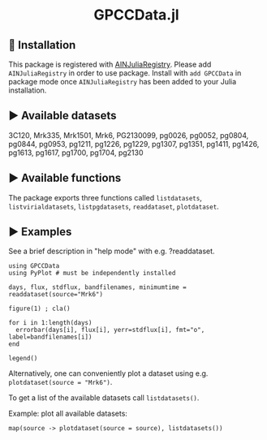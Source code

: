 <h1 align="center">GPCCData.jl</h1>


## 💾 Installation 

This package is registered with [AINJuliaRegistry](https://github.com/HITS-AIN/AINJuliaRegistry).
Please add `AINJuliaRegistry` in order to use package.
Install with `add GPCCData` in package mode once `AINJuliaRegistry` has been added to your Julia installation.

## ▶ Available datasets

3C120, Mrk335, Mrk1501, Mrk6, PG2130099, pg0026, pg0052, pg0804, pg0844, pg0953, pg1211, pg1226, pg1229, pg1307, pg1351, pg1411, pg1426, pg1613, pg1617, pg1700, pg1704, pg2130

## ▶ Available functions

The package exports three functions called `listdatasets`, `listvirialdatasets`, `listpgdatasets`, `readdataset`, `plotdataset`.

## ▶ Examples

See a brief description in "help mode" with e.g. ?readdataset.

```
using GPCCData
using PyPlot # must be independently installed

days, flux, stdflux, bandfilenames, minimumtime = readdataset(source="Mrk6")

figure(1) ; cla()

for i in 1:length(days)
  errorbar(days[i], flux[i], yerr=stdflux[i], fmt="o", label=bandfilenames[i])
end

legend()
```

Alternatively, one can conveniently plot a dataset using e.g. `plotdataset(source = "Mrk6")`.

To get a  list of the available datasets call `listdatasets()`.

Example: plot all available datasets:
```
map(source -> plotdataset(source = source), listdatasets())
```

